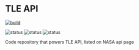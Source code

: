 # TLE API

[![build](https://travis-ci.com/ivanstan/tle-api.svg?branch=master)](https://travis-ci.com/ivanstan/tle-api)

![status](https://badgen.net/uptime-robot/status/m781499721-d42767e28cc71aea507fb087)
![status](https://badgen.net/uptime-robot/month/m781499721-d42767e28cc71aea507fb087)
![status](https://badgen.net/uptime-robot/response/m781499721-d42767e28cc71aea507fb087)

Code repository that powers TLE API, listed on NASA api page